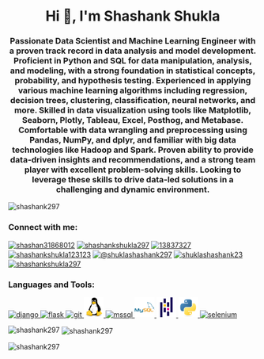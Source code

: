 <h1 align="center">Hi 👋, I'm Shashank Shukla</h1>
<h3 align="center">Passionate Data Scientist and Machine Learning Engineer with a proven track record in data analysis and model development. Proficient in Python and SQL for data manipulation, analysis, and modeling, with a strong foundation in statistical concepts, probability, and hypothesis testing. Experienced in applying various machine learning algorithms including regression, decision trees, clustering, classification, neural networks, and more. Skilled in data visualization using tools like Matplotlib, Seaborn, Plotly, Tableau, Excel, Posthog, and Metabase. Comfortable with data wrangling and preprocessing using Pandas, NumPy, and dplyr, and familiar with big data technologies like Hadoop and Spark. Proven ability to provide data-driven insights and recommendations, and a strong team player with excellent problem-solving skills. Looking to leverage these skills to drive data-led solutions in a challenging and dynamic environment.</h3>

<p align="left"> <img src="https://komarev.com/ghpvc/?username=shashank297&label=Profile%20views&color=0e75b6&style=flat" alt="shashank297" /> </p>

<h3 align="left">Connect with me:</h3>
<p align="left">
<a href="https://twitter.com/shashan31868012" target="blank"><img align="center" src="https://raw.githubusercontent.com/rahuldkjain/github-profile-readme-generator/master/src/images/icons/Social/twitter.svg" alt="shashan31868012" height="30" width="40" /></a>
<a href="https://linkedin.com/in/shashankshukla297" target="blank"><img align="center" src="https://raw.githubusercontent.com/rahuldkjain/github-profile-readme-generator/master/src/images/icons/Social/linked-in-alt.svg" alt="shashankshukla297" height="30" width="40" /></a>
<a href="https://stackoverflow.com/users/13837327" target="blank"><img align="center" src="https://raw.githubusercontent.com/rahuldkjain/github-profile-readme-generator/master/src/images/icons/Social/stack-overflow.svg" alt="13837327" height="30" width="40" /></a>
<a href="https://kaggle.com/shashankshukla123123" target="blank"><img align="center" src="https://raw.githubusercontent.com/rahuldkjain/github-profile-readme-generator/master/src/images/icons/Social/kaggle.svg" alt="shashankshukla123123" height="30" width="40" /></a>
<a href="https://medium.com/@shuklashashank297" target="blank"><img align="center" src="https://raw.githubusercontent.com/rahuldkjain/github-profile-readme-generator/master/src/images/icons/Social/medium.svg" alt="@shuklashashank297" height="30" width="40" /></a>
<a href="https://www.hackerrank.com/shuklashashank23" target="blank"><img align="center" src="https://raw.githubusercontent.com/rahuldkjain/github-profile-readme-generator/master/src/images/icons/Social/hackerrank.svg" alt="shuklashashank23" height="30" width="40" /></a>
<a href="https://www.leetcode.com/shashankshukla297" target="blank"><img align="center" src="https://raw.githubusercontent.com/rahuldkjain/github-profile-readme-generator/master/src/images/icons/Social/leet-code.svg" alt="shashankshukla297" height="30" width="40" /></a>
</p>

<h3 align="left">Languages and Tools:</h3>
<p align="left"> <a href="https://www.djangoproject.com/" target="_blank" rel="noreferrer"> <img src="https://cdn.worldvectorlogo.com/logos/django.svg" alt="django" width="40" height="40"/> </a> <a href="https://flask.palletsprojects.com/" target="_blank" rel="noreferrer"> <img src="https://www.vectorlogo.zone/logos/pocoo_flask/pocoo_flask-icon.svg" alt="flask" width="40" height="40"/> </a> <a href="https://git-scm.com/" target="_blank" rel="noreferrer"> <img src="https://www.vectorlogo.zone/logos/git-scm/git-scm-icon.svg" alt="git" width="40" height="40"/> </a> <a href="https://www.linux.org/" target="_blank" rel="noreferrer"> <img src="https://raw.githubusercontent.com/devicons/devicon/master/icons/linux/linux-original.svg" alt="linux" width="40" height="40"/> </a> <a href="https://www.microsoft.com/en-us/sql-server" target="_blank" rel="noreferrer"> <img src="https://www.svgrepo.com/show/303229/microsoft-sql-server-logo.svg" alt="mssql" width="40" height="40"/> </a> <a href="https://www.mysql.com/" target="_blank" rel="noreferrer"> <img src="https://raw.githubusercontent.com/devicons/devicon/master/icons/mysql/mysql-original-wordmark.svg" alt="mysql" width="40" height="40"/> </a> <a href="https://pandas.pydata.org/" target="_blank" rel="noreferrer"> <img src="https://raw.githubusercontent.com/devicons/devicon/2ae2a900d2f041da66e950e4d48052658d850630/icons/pandas/pandas-original.svg" alt="pandas" width="40" height="40"/> </a> <a href="https://www.python.org" target="_blank" rel="noreferrer"> <img src="https://raw.githubusercontent.com/devicons/devicon/master/icons/python/python-original.svg" alt="python" width="40" height="40"/> </a> <a href="https://www.selenium.dev" target="_blank" rel="noreferrer"> <img src="https://raw.githubusercontent.com/detain/svg-logos/780f25886640cef088af994181646db2f6b1a3f8/svg/selenium-logo.svg" alt="selenium" width="40" height="40"/> </a> </p>

<p><img align="left" src="https://github-readme-stats.vercel.app/api/top-langs?username=shashank297&show_icons=true&locale=en&layout=compact" alt="shashank297" /></p>

<p>&nbsp;<img align="center" src="https://github-readme-stats.vercel.app/api?username=shashank297&show_icons=true&locale=en" alt="shashank297" /></p>

<p><img align="center" src="https://github-readme-streak-stats.herokuapp.com/?user=shashank297&" alt="shashank297" /></p>
